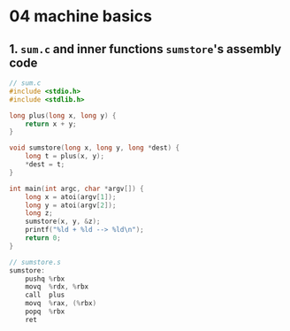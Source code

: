 # 04 machine basics
## 1. `sum.c` and inner functions `sumstore`'s assembly code
```c
// sum.c
#include <stdio.h>
#include <stdlib.h>

long plus(long x, long y) {
    return x + y;
}

void sumstore(long x, long y, long *dest) {
    long t = plus(x, y);
    *dest = t;
}

int main(int argc, char *argv[]) {
    long x = atoi(argv[1]);
    long y = atoi(argv[2]);
    long z;
    sumstore(x, y, &z);
    printf("%ld + %ld --> %ld\n");
    return 0;
}
```
```c
// sumstore.s
sumstore:
    pushq %rbx
    movq  %rdx, %rbx
    call  plus
    movq  %rax, (%rbx)
    popq  %rbx
    ret
```
